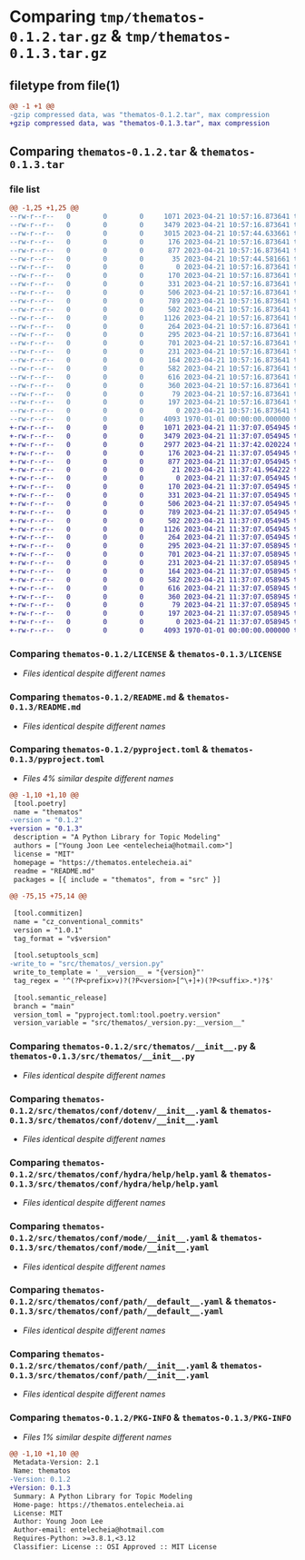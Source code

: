 # Comparing `tmp/thematos-0.1.2.tar.gz` & `tmp/thematos-0.1.3.tar.gz`

## filetype from file(1)

```diff
@@ -1 +1 @@
-gzip compressed data, was "thematos-0.1.2.tar", max compression
+gzip compressed data, was "thematos-0.1.3.tar", max compression
```

## Comparing `thematos-0.1.2.tar` & `thematos-0.1.3.tar`

### file list

```diff
@@ -1,25 +1,25 @@
--rw-r--r--   0        0        0     1071 2023-04-21 10:57:16.873641 thematos-0.1.2/LICENSE
--rw-r--r--   0        0        0     3479 2023-04-21 10:57:16.873641 thematos-0.1.2/README.md
--rw-r--r--   0        0        0     3015 2023-04-21 10:57:44.633661 thematos-0.1.2/pyproject.toml
--rw-r--r--   0        0        0      176 2023-04-21 10:57:16.873641 thematos-0.1.2/src/thematos/__cli__.py
--rw-r--r--   0        0        0      877 2023-04-21 10:57:16.873641 thematos-0.1.2/src/thematos/__init__.py
--rw-r--r--   0        0        0       35 2023-04-21 10:57:44.581661 thematos-0.1.2/src/thematos/_version.py
--rw-r--r--   0        0        0        0 2023-04-21 10:57:16.873641 thematos-0.1.2/src/thematos/conf/__init__.py
--rw-r--r--   0        0        0      170 2023-04-21 10:57:16.873641 thematos-0.1.2/src/thematos/conf/about/__init__.yaml
--rw-r--r--   0        0        0      331 2023-04-21 10:57:16.873641 thematos-0.1.2/src/thematos/conf/batch/__init__.yaml
--rw-r--r--   0        0        0      506 2023-04-21 10:57:16.873641 thematos-0.1.2/src/thematos/conf/config.yaml
--rw-r--r--   0        0        0      789 2023-04-21 10:57:16.873641 thematos-0.1.2/src/thematos/conf/dotenv/__init__.yaml
--rw-r--r--   0        0        0      502 2023-04-21 10:57:16.873641 thematos-0.1.2/src/thematos/conf/hconf.yaml
--rw-r--r--   0        0        0     1126 2023-04-21 10:57:16.873641 thematos-0.1.2/src/thematos/conf/hydra/help/help.yaml
--rw-r--r--   0        0        0      264 2023-04-21 10:57:16.873641 thematos-0.1.2/src/thematos/conf/hydra/job_logging/custom.yaml
--rw-r--r--   0        0        0      295 2023-04-21 10:57:16.873641 thematos-0.1.2/src/thematos/conf/joblib/__init__.yaml
--rw-r--r--   0        0        0      701 2023-04-21 10:57:16.873641 thematos-0.1.2/src/thematos/conf/mode/__init__.yaml
--rw-r--r--   0        0        0      231 2023-04-21 10:57:16.873641 thematos-0.1.2/src/thematos/conf/mode/debug.yaml
--rw-r--r--   0        0        0      164 2023-04-21 10:57:16.873641 thematos-0.1.2/src/thematos/conf/path/__batch__.yaml
--rw-r--r--   0        0        0      582 2023-04-21 10:57:16.873641 thematos-0.1.2/src/thematos/conf/path/__default__.yaml
--rw-r--r--   0        0        0      616 2023-04-21 10:57:16.873641 thematos-0.1.2/src/thematos/conf/path/__init__.yaml
--rw-r--r--   0        0        0      360 2023-04-21 10:57:16.873641 thematos-0.1.2/src/thematos/conf/project/__init__.yaml
--rw-r--r--   0        0        0       79 2023-04-21 10:57:16.873641 thematos-0.1.2/src/thematos/conf/task/__init__.yaml
--rw-r--r--   0        0        0      197 2023-04-21 10:57:16.873641 thematos-0.1.2/src/thematos/project.toml
--rw-r--r--   0        0        0        0 2023-04-21 10:57:16.873641 thematos-0.1.2/src/thematos/py.typed
--rw-r--r--   0        0        0     4093 1970-01-01 00:00:00.000000 thematos-0.1.2/PKG-INFO
+-rw-r--r--   0        0        0     1071 2023-04-21 11:37:07.054945 thematos-0.1.3/LICENSE
+-rw-r--r--   0        0        0     3479 2023-04-21 11:37:07.054945 thematos-0.1.3/README.md
+-rw-r--r--   0        0        0     2977 2023-04-21 11:37:42.020224 thematos-0.1.3/pyproject.toml
+-rw-r--r--   0        0        0      176 2023-04-21 11:37:07.054945 thematos-0.1.3/src/thematos/__cli__.py
+-rw-r--r--   0        0        0      877 2023-04-21 11:37:07.054945 thematos-0.1.3/src/thematos/__init__.py
+-rw-r--r--   0        0        0       21 2023-04-21 11:37:41.964222 thematos-0.1.3/src/thematos/_version.py
+-rw-r--r--   0        0        0        0 2023-04-21 11:37:07.054945 thematos-0.1.3/src/thematos/conf/__init__.py
+-rw-r--r--   0        0        0      170 2023-04-21 11:37:07.054945 thematos-0.1.3/src/thematos/conf/about/__init__.yaml
+-rw-r--r--   0        0        0      331 2023-04-21 11:37:07.054945 thematos-0.1.3/src/thematos/conf/batch/__init__.yaml
+-rw-r--r--   0        0        0      506 2023-04-21 11:37:07.054945 thematos-0.1.3/src/thematos/conf/config.yaml
+-rw-r--r--   0        0        0      789 2023-04-21 11:37:07.054945 thematos-0.1.3/src/thematos/conf/dotenv/__init__.yaml
+-rw-r--r--   0        0        0      502 2023-04-21 11:37:07.054945 thematos-0.1.3/src/thematos/conf/hconf.yaml
+-rw-r--r--   0        0        0     1126 2023-04-21 11:37:07.054945 thematos-0.1.3/src/thematos/conf/hydra/help/help.yaml
+-rw-r--r--   0        0        0      264 2023-04-21 11:37:07.054945 thematos-0.1.3/src/thematos/conf/hydra/job_logging/custom.yaml
+-rw-r--r--   0        0        0      295 2023-04-21 11:37:07.058945 thematos-0.1.3/src/thematos/conf/joblib/__init__.yaml
+-rw-r--r--   0        0        0      701 2023-04-21 11:37:07.058945 thematos-0.1.3/src/thematos/conf/mode/__init__.yaml
+-rw-r--r--   0        0        0      231 2023-04-21 11:37:07.058945 thematos-0.1.3/src/thematos/conf/mode/debug.yaml
+-rw-r--r--   0        0        0      164 2023-04-21 11:37:07.058945 thematos-0.1.3/src/thematos/conf/path/__batch__.yaml
+-rw-r--r--   0        0        0      582 2023-04-21 11:37:07.058945 thematos-0.1.3/src/thematos/conf/path/__default__.yaml
+-rw-r--r--   0        0        0      616 2023-04-21 11:37:07.058945 thematos-0.1.3/src/thematos/conf/path/__init__.yaml
+-rw-r--r--   0        0        0      360 2023-04-21 11:37:07.058945 thematos-0.1.3/src/thematos/conf/project/__init__.yaml
+-rw-r--r--   0        0        0       79 2023-04-21 11:37:07.058945 thematos-0.1.3/src/thematos/conf/task/__init__.yaml
+-rw-r--r--   0        0        0      197 2023-04-21 11:37:07.058945 thematos-0.1.3/src/thematos/project.toml
+-rw-r--r--   0        0        0        0 2023-04-21 11:37:07.058945 thematos-0.1.3/src/thematos/py.typed
+-rw-r--r--   0        0        0     4093 1970-01-01 00:00:00.000000 thematos-0.1.3/PKG-INFO
```

### Comparing `thematos-0.1.2/LICENSE` & `thematos-0.1.3/LICENSE`

 * *Files identical despite different names*

### Comparing `thematos-0.1.2/README.md` & `thematos-0.1.3/README.md`

 * *Files identical despite different names*

### Comparing `thematos-0.1.2/pyproject.toml` & `thematos-0.1.3/pyproject.toml`

 * *Files 4% similar despite different names*

```diff
@@ -1,10 +1,10 @@
 [tool.poetry]
 name = "thematos"
-version = "0.1.2"
+version = "0.1.3"
 description = "A Python Library for Topic Modeling"
 authors = ["Young Joon Lee <entelecheia@hotmail.com>"]
 license = "MIT"
 homepage = "https://thematos.entelecheia.ai"
 readme = "README.md"
 packages = [{ include = "thematos", from = "src" }]
 
@@ -75,15 +75,14 @@
 
 [tool.commitizen]
 name = "cz_conventional_commits"
 version = "1.0.1"
 tag_format = "v$version"
 
 [tool.setuptools_scm]
-write_to = "src/thematos/_version.py"
 write_to_template = '__version__ = "{version}"'
 tag_regex = '^(?P<prefix>v)?(?P<version>[^\+]+)(?P<suffix>.*)?$'
 
 [tool.semantic_release]
 branch = "main"
 version_toml = "pyproject.toml:tool.poetry.version"
 version_variable = "src/thematos/_version.py:__version__"
```

### Comparing `thematos-0.1.2/src/thematos/__init__.py` & `thematos-0.1.3/src/thematos/__init__.py`

 * *Files identical despite different names*

### Comparing `thematos-0.1.2/src/thematos/conf/dotenv/__init__.yaml` & `thematos-0.1.3/src/thematos/conf/dotenv/__init__.yaml`

 * *Files identical despite different names*

### Comparing `thematos-0.1.2/src/thematos/conf/hydra/help/help.yaml` & `thematos-0.1.3/src/thematos/conf/hydra/help/help.yaml`

 * *Files identical despite different names*

### Comparing `thematos-0.1.2/src/thematos/conf/mode/__init__.yaml` & `thematos-0.1.3/src/thematos/conf/mode/__init__.yaml`

 * *Files identical despite different names*

### Comparing `thematos-0.1.2/src/thematos/conf/path/__default__.yaml` & `thematos-0.1.3/src/thematos/conf/path/__default__.yaml`

 * *Files identical despite different names*

### Comparing `thematos-0.1.2/src/thematos/conf/path/__init__.yaml` & `thematos-0.1.3/src/thematos/conf/path/__init__.yaml`

 * *Files identical despite different names*

### Comparing `thematos-0.1.2/PKG-INFO` & `thematos-0.1.3/PKG-INFO`

 * *Files 1% similar despite different names*

```diff
@@ -1,10 +1,10 @@
 Metadata-Version: 2.1
 Name: thematos
-Version: 0.1.2
+Version: 0.1.3
 Summary: A Python Library for Topic Modeling
 Home-page: https://thematos.entelecheia.ai
 License: MIT
 Author: Young Joon Lee
 Author-email: entelecheia@hotmail.com
 Requires-Python: >=3.8.1,<3.12
 Classifier: License :: OSI Approved :: MIT License
```

